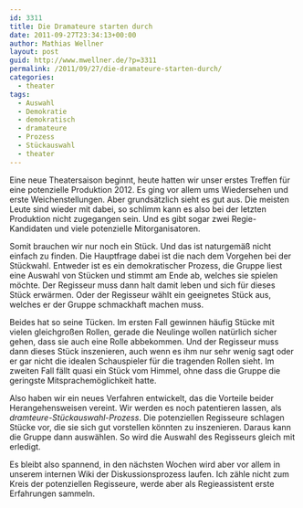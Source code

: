 ```yaml
---
id: 3311
title: Die Dramateure starten durch
date: 2011-09-27T23:34:13+00:00
author: Mathias Wellner
layout: post
guid: http://www.mwellner.de/?p=3311
permalink: /2011/09/27/die-dramateure-starten-durch/
categories:
  - theater
tags:
  - Auswahl
  - Demokratie
  - demokratisch
  - dramateure
  - Prozess
  - Stückauswahl
  - theater
---
```

Eine neue Theatersaison beginnt, heute hatten wir unser erstes Treffen für eine potenzielle Produktion 2012. Es ging vor allem ums Wiedersehen und erste Weichenstellungen. Aber grundsätzlich sieht es gut aus. Die meisten Leute sind wieder mit dabei, so schlimm kann es also bei der letzten Produktion nicht zugegangen sein. Und es gibt sogar zwei Regie-Kandidaten und viele potenzielle Mitorganisatoren. 

Somit brauchen wir nur noch ein Stück. Und das ist naturgemäß nicht einfach zu finden. Die Hauptfrage dabei ist die nach dem Vorgehen bei der Stückwahl. Entweder ist es ein demokratischer Prozess, die Gruppe liest eine Auswahl von Stücken und stimmt am Ende ab, welches sie spielen möchte. Der Regisseur muss dann halt damit leben und sich für dieses Stück erwärmen. Oder der Regisseur wählt ein geeignetes Stück aus, welches er der Gruppe schmackhaft machen muss. 

Beides hat so seine Tücken. Im ersten Fall gewinnen häufig Stücke mit vielen gleichgroßen Rollen, gerade die Neulinge wollen natürlich sicher gehen, dass sie auch eine Rolle abbekommen. Und der Regisseur muss dann dieses Stück inszenieren, auch wenn es ihm nur sehr wenig sagt oder er gar nicht die idealen Schauspieler für die tragenden Rollen sieht. Im zweiten Fall fällt quasi ein Stück vom Himmel, ohne dass die Gruppe die geringste Mitsprachemöglichkeit hatte. 

Also haben wir ein neues Verfahren entwickelt, das die Vorteile beider Herangehensweisen vereint. Wir werden es noch patentieren lassen, als _dramteure-Stückauswahl-Prozess_. Die potenziellen Regisseure schlagen Stücke vor, die sie sich gut vorstellen könnten zu inszenieren. Daraus kann die Gruppe dann auswählen. So wird die Auswahl des Regisseurs gleich mit erledigt. 

Es bleibt also spannend, in den nächsten Wochen wird aber vor allem in unserem internen Wiki der Diskussionsprozess laufen. Ich zähle nicht zum Kreis der potenziellen Regisseure, werde aber als Regieassistent erste Erfahrungen sammeln.